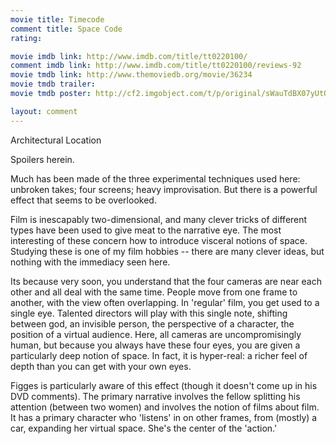 ```yaml
---
movie title: Timecode
comment title: Space Code
rating: 

movie imdb link: http://www.imdb.com/title/tt0220100/
comment imdb link: http://www.imdb.com/title/tt0220100/reviews-92
movie tmdb link: http://www.themoviedb.org/movie/36234
movie tmdb trailer: 
movie tmdb poster: http://cf2.imgobject.com/t/p/original/sWauTdBX07yUtQjAyLgiYCOQVl4.jpg

layout: comment
---
```


Architectural Location

Spoilers herein.

Much has been made of the three experimental techniques used here: unbroken takes; four screens; heavy improvisation. But there is a powerful effect that seems to be overlooked.

Film is inescapably two-dimensional, and many clever tricks of different types have been used to give meat to the narrative eye. The most interesting of these concern how to introduce visceral notions of space. Studying these is one of my film hobbies -- there are many clever ideas, but nothing with the immediacy seen here.

Its because very soon, you understand that the four cameras are near each other and all deal with the same time. People move from one frame to another, with the view often overlapping. In 'regular' film, you get used to a single eye. Talented directors will play with this single note, shifting between god, an invisible person, the perspective of a character, the position of a virtual audience. Here, all cameras are uncompromisingly human, but because you always have these four eyes, you are given a particularly deep notion of space. In fact, it is hyper-real: a richer feel of depth than you can get with your own eyes.

Figges is particularly aware of this effect (though it doesn't come up in his DVD comments). The primary narrative involves the fellow splitting his attention (between two women) and involves the notion of films about film. It has a primary character who 'listens' in on other frames, from (mostly) a car, expanding her virtual space. She's the center of the 'action.'